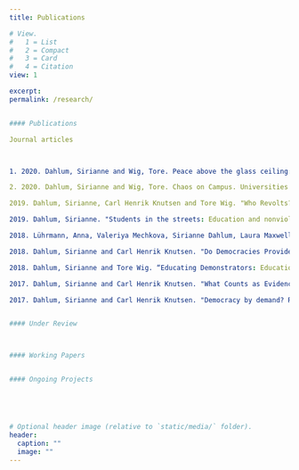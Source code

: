 ```yaml
---
title: Publications

# View.
#   1 = List
#   2 = Compact
#   3 = Card
#   4 = Citation
view: 1

excerpt: 
permalink: /research/


#### Publications 

Journal articles



1. 2020. Dahlum, Sirianne and Wig, Tore. Peace above the glass ceiling: Historical female empowerment and civil conflict, 1800-2017. Forthcoming in International Studies Quarterly.

2. 2020. Dahlum, Sirianne and Wig, Tore. Chaos on Campus. Universities and mass political protest. Forthcoming in Comparative Political Studies.

2019. Dahlum, Sirianne, Carl Henrik Knutsen and Tore Wig. "Who Revolts? Empirically Revisiting the Social Origins of Democracy". Forthcoming in Journal of Politics. 

2019. Dahlum, Sirianne. "Students in the streets: Education and nonviolent conflict", forthcoming in Comparative Political Studies, link to online first version here.

2018. Lührmann, Anna, Valeriya Mechkova, Sirianne Dahlum, Laura Maxwell, Moa Ohlin, Constanza Sanhuza Petrarca, Rachel Sigman, Matthew Wilson and Staffan I. Lindberg. 2018. State of the World 2017: Autocratization and Exclusion? Democratization. (open access)

2018. Dahlum, Sirianne and Carl Henrik Knutsen. "Do Democracies Provide Better Education? Revisiting the Democracy–Human Capital Link". World Development 94(1): 186-199 (link).

2018. Dahlum, Sirianne and Tore Wig. “Educating Demonstrators: Education and Mass Protest in Africa”,  forthcoming in Journal of Conflict Resolution, DOI: 10.1177/0022002717721394. (Link to online first version, here)

2017. Dahlum, Sirianne and Carl Henrik Knutsen. "What Counts as Evidence? Panel Data and the Empirical Evaluation of Revised Modernization Theory",  British Journal of Political Science. 47(2): 473-478.

2017. Dahlum, Sirianne and Carl Henrik Knutsen. "Democracy by demand? Reinvestigating the effect of self-expression values on political regime type",  British Journal of Political Science. 47(2): 437-461.


#### Under Review



#### Working Papers


#### Ongoing Projects





# Optional header image (relative to `static/media/` folder).
header:
  caption: ""
  image: ""
---
```

